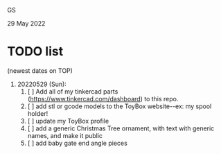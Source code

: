 
GS

29 May 2022

# TODO list 
(newest dates on TOP)


1. 20220529 (Sun):
    1. [ ] Add all of my tinkercad parts (https://www.tinkercad.com/dashboard) to this repo.
    1. [ ] add stl or gcode models to the ToyBox website--ex: my spool holder!
    1. [ ] update my ToyBox profile
    1. [ ] add a generic Christmas Tree ornament, with text with generic names, and make it public
    1. [ ] add baby gate end angle pieces

